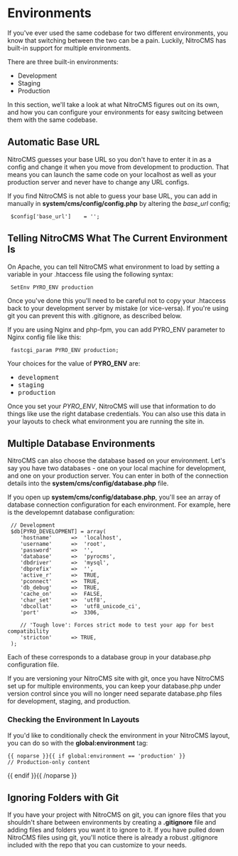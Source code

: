 # Environments

If you've ever used the same codebase for two different environments, you know that switching between the two can be a pain. Luckily, NitroCMS has built-in support for multiple environments.

There are three built-in environments:

* Development
* Staging
* Production

In this section, we'll take a look at what NitroCMS figures out on its own, and how you can configure your environments for easy switcing between them with the same codebase.

</div>
<div class="doc_content">

## Automatic Base URL

NitroCMS guesses your base URL so you don't have to enter it in as a config and change it when you move from development to production. That means you can launch the same code on your localhost as well as your production server and never have to change any URL configs.

If you find NitroCMS is not able to guess your base URL, you can add in manually in **system/cms/config/config.php** by altering the <var>base_url</var> config;

     $config['base_url']	= '';

## Telling NitroCMS What The Current Environment Is

On Apache, you can tell NitroCMS what environment to load by setting a variable in your .htaccess file using the following syntax:

     SetEnv PYRO_ENV production

Once you've done this you'll need to be careful not to copy your .htaccess back to your development server by mistake (or vice-versa). If you're using
git you can prevent this with .gitignore, as described below.

If you are using Nginx and php-fpm, you can add PYRO_ENV parameter to Nginx config file like this:

     fastcgi_param PYRO_ENV production;

Your choices for the value of **PYRO_ENV** are:

* <samp>development</samp>
* <samp>staging</samp>
* <samp>production</samp>

Once you set your <var>PYRO_ENV</var>, NitroCMS will use that information to do things like use the right database credentials. You can also use this data in your layouts to check what environment you are running the site in.

## Multiple Database Environments

NitroCMS can also choose the database based on your environment. Let's say you have two databases - one on your local machine for development, and one on your production server. You can enter in both of the connection details into the **system/cms/config/database.php** file.

If you open up **system/cms/config/database.php**, you'll see an array of database connection configuration for each environment. For example, here is the developemnt database configuration:

     // Development
     $db[PYRO_DEVELOPMENT] = array(
    	'hostname'		=> 	'localhost',
    	'username'		=> 	'root',
    	'password'		=> 	'',
    	'database'		=> 	'pyrocms',
    	'dbdriver' 		=> 	'mysql',
    	'dbprefix' 		=>	'',
    	'active_r' 		=>	TRUE,
    	'pconnect' 		=>	TRUE,
    	'db_debug' 		=>	TRUE,
    	'cache_on' 		=>	FALSE,
    	'char_set' 		=>	'utf8',
    	'dbcollat' 		=>	'utf8_unicode_ci',
    	'port' 	 		=>	3306,

    	// 'Tough love': Forces strict mode to test your app for best compatibility
    	'stricton' 		=> TRUE,
     );


Each of these corresponds to a database group in your database.php configuration file.

<div class="note"><p>If you are versioning your NitroCMS site with git, once you have NitroCMS set up for multiple environments, you can keep your database.php under version control since you will no longer need separate database.php files for development, staging, and production.</p></div>

### Checking the Environment In Layouts

If you'd like to conditionally check the environment in your NitroCMS layout, you can do so with the **global:environment** tag:

	{{ noparse }}{{ if global:environment == 'production' }}
	// Production-only content
{{ endif }}{{ /noparse }}

## Ignoring Folders with Git

If you have your project with NitroCMS on git, you can ignore files that you shouldn't share between environments by creating a <strong>.gitignore</strong> file and adding files and folders you want it to ignore to it. If you have pulled down NitroCMS files using git, you'll notice there is already a robust .gitignore included with the repo that you can customize to your needs.